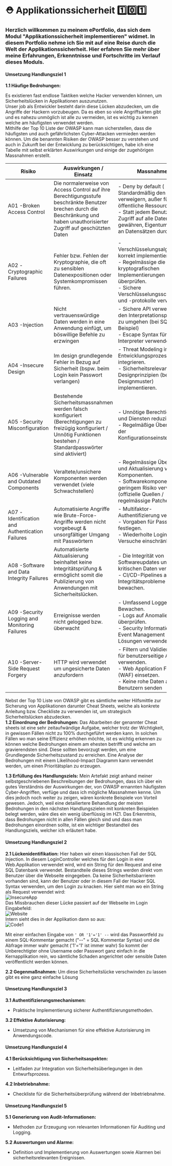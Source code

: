 # ⛑ Applikationssicherheit 1️⃣0️⃣1️⃣

### Herzlich willkommen zu meinem ePortfolio, das sich dem Modul "Applikationssicherheit implementieren" widmet. In diesem Portfolio nehme ich Sie mit auf eine Reise durch die Welt der Applikationssicherheit. Hier erfahren Sie mehr über meine Erfahrungen, Erkenntnisse und Fortschritte im Verlauf dieses Moduls.

#### Umsetzung Handlungsziel 1

**1.1 Häufige Bedrohungen:**

Es existieren fast endlose Taktiken welche Hacker verwenden können, um Sicherheitslücken in Applikationen auszunutzen. 
<br>
Unser job als Entwickler besteht darin diese Lücken abzudecken, um die Angriffe der Hackern vorzubeugen. 
Da es eben so viele Angriffsarten gibt und es nahezu unmöglich ist alle zu vermeiden, ist es wichtig zu kennen welche am häufigsten verwendet werden.
<br>
Mithilfe der Top 10 Liste der OWASP kann man sicherstellen, dass die häufigsten und auch gefährlichsten Cyber-Attacken vermieden werden können. 
Um die benannten Risiken der OWASP besser zu verstehen und auch in Zukunft bei der Entwicklung zu berücksichtigen, habe ich eine Tabelle mit selbst erklärten Auswirkungen und einige der zugehörigen Massnahmen erstellt. 
  
| Risiko                             | Auswirkungen / Einsatz                                                                                                                                                                                                                                                                                                                                               | Massnahmen                                                                                                                                                                                                                                                                                                                                                                                                   |
|-------------------------------------------|-------------------------------------------------------------------------------------------------------------------------------------------------------------------------------------------------------------------------------------------------------------------------------------------------------------------------------------------------------------|------------------------------------------------------------------------------------------------------------------------------------------------------------------------------------------------------------------------------------------------------------------------------------------------------------------------------------------------------------------------------------------------------------------|
| A01 -Broken Access Control            | Die normalerweise von Access Control auf ihre Berechtigungsstufe beschränkte Benutzer brechen durch die Beschränkung und haben unauthorisierter Zugriff auf geschützten Daten                                                                                         | - Deny by default ( Standardmäßig den Zugriff verweigern, außer für öffentliche Ressourcen. ) <br> - Statt jedem Benutzer Zugriff auf alle Datensätze zu gewähren, Eigentumsrechte an Datensätzen durchsetzen.   |
| A02 -Cryptographic Failures          | Fehler bzw. Fehlen der Kryptographie, die oft zu sensiblen Datenexpositionen oder Systemkompromissen führen.                                                                                                                                                    | - Verschlüsselungsalgorithmen korrekt implementieren. <br> - Regelmässige die kryptografischen Implementierungen überprüfen. <br> - Sichere Verschlüsselungsschlüssel und -protokolle verwenden.                                                                                                                                                                                                                     |
| A03 -Injection                        | Nicht vertrauenswürdige Daten werden in eine Anwendung einfügt, um böswillige Befehle zu erzwingen  | - Sichere API verwenden um den Interpretationsprogramm zu umgehen (bei SQL zum Beispiel) <br> - Escape Syntax für Interpreter verwenden.                                                                                                                                                                     |
| A04 -Insecure Design                  | Im design grundlegende Fehler in Bezug auf Sicherheit (bspw. beim Login kein Passwort verlangen) | - Threat Modeling im Entwicklungsprozess integrieren. <br> - Sicherheitsrelevanten Designprinzipien (bewährte Designmuster) implementieren.                                                                                                                                                                                                                                    |
| A05 -Security Misconfiguration        | Bestehende Sicherheitsmassnahmen werden falsch konfiguriert (Berechtigungen zu freizügig konfiguriert / Unnötig Funktionen bestehen / Standardpasswörter sind aktiviert) | - Unnötige Berechtigungen und Diensten reduzieren. <br> - Regelmäßige Überprüfung der Konfigurationseinstellungen.                                                                                                                                                                                                                                      |
| A06 -Vulnerable and Outdated Components| Veraltete/unsichere Komponenten werden verwendet (viele Schwachstellen) | - Regelmässige Überprüfung und Aktualisierung von Komponenten. <br> - Softwarekomponenten mit geringem Risiko verwenden (offizielle Quellen / regelmässige Patches).                                                                                                                                                          |
| A07 -Identification and Authentication Failures | Automatisierte Angriffe wie Brute-Force-Angriffe werden nicht vorgebeugt & unsorgfältiger Umgang mit Passwörtern | - Multifaktor-Authentifizierung verwenden. <br> - Vorgaben für Passwörter festlegen. <br> - Wiederholte Login-Versuche einschränken.                                                                                                                                                                                                                               |
| A08 -Software and Data Integrity Failures | Automatisierte Aktualisierung beinhaltet keine Integritätsprüfung & ermöglicht somit die Publizierung von Anwendungen mit Sicherheitslücken. | - Die Integrität von Softwareupdates und kritischen Daten verifizieren. <br> - CI/CD-Pipelines auf Integritätsprobleme bewachen.                                                                                                                                                                                                |
| A09 -Security Logging and Monitoring Failures | Erreignisse werden nicht gelogged bzw. überwacht | - Umfassend Loggen und Bewachen. <br> - Logs auf Anomalien überprüfen. <br> - Security Information and Event Management (SIEM)-Lösungen verwenden.                                                                                                                                                                                                                              |
| A10 -Server-Side Request Forgery      | HTTP wird verwendet um ungesicherte Daten anzufordern | - Filtern und Validierungen für benutzerseitige Anfragen verwenden. <br> - Web Application Firewalls (WAF) einsetzen. <br> - Keine rohe Daten an Benutzern senden                                                |

Nebst der Top 10 Liste von OWASP gibt es sämtliche weiter Hilfsmittle zur Sicherung von Applikationen darunter Cheat Sheets, welche als konkrete Anleitung bzw. Checkliste zu verwenden ist, um strategisch Sicherheitslücken abzudecken. 
<br>
**1.2 Einordnung der Bedrohungen:**
Das Abarbeiten der genannter Cheat sheets ist eine sehr zeitaufwändige Aufgabe, welcher trotz der Wichtigkeit, in gewissen Fällen nicht zu 100% durchgeführt werden kann. 
In solchen Fällen wo man seine Effizienz erhöhen möchte, ist es wichtig erkennen zu können welche Bedrohungen einem am ehesten betrifft und welche am gravierendsten sind. Diese sollten bevorzugt werden, um eine Grundlegende Sicherheitszustand zu erreichen.
Eine Analyse der Bedrohungen mit einem Likelihood-Impact Diagramm kann verwendet werden, um einen Prioritätsplan zu erzeugen.

**1.3 Erfüllung des Handlungsziels:**
Mein Artefakt zeigt anhand meiner selbstgeschriebenen Beschreibungen der Bedrohungen, dass ich über ein gutes Verständnis der Auswirkungen der, von OWASP ernannten häufigsten Cyber-Angriffen, verfüge und dass ich mögliche Massnahmen kenne. 
Um dies jedoch noch weiter zu zeigen, wären konkrete Beispiele von Vorteil gewesen. Jedoch, weil eine detailiertere Behandlung der meisten Bedrohungen in den nächsten Handlungszielen mit konkreten Beispielen belegt werden, wäre dies ein wenig überflüssig im HZ1. 
Das Erkenntnis, dass Bedrohungen nicht in allen Fällen gleich sind und dass man Bedrohungen einordnen sollte, ist ein wichtiger Bestandteil des Handlungsziels, welcher ich erläutert habe.  

#### Umsetzung Handlungsziel 2

**2.1 Lückenidentifikation:**
Hier haben wir einen klassischen Fall der SQL Injection. In diesem LoginController welches für den Login in eine Web.Applikation verwendet wird, wird ein String für den Request and eine SQL Datenbank verwendet. Bestandteile dieses Strings werden direkt vom Benutzer über die Webseite eingegeben. Da keine Sicherheitsbarrieren vorhanden sind, kann der Benutzer oder in diesem Fall der Hacker SQL Syntax verwenden, um den Login zu knacken. 
Hier sieht man wo ein String als Request verwendet wird: <br>
![InsecureApp](https://github.com/buDget01/BlattmannPatrick-LB183/assets/89085636/da137e2c-fb46-4a86-8438-a45bff9ef194) <br>
Das Missbrauchen dieser Lücke passiert auf der Webseite im Login Eingabefeld: <br>
![Website](https://github.com/buDget01/BlattmannPatrick-LB183/assets/89085636/3dd013b5-79e1-430e-a297-4cd3149c8938) <br>
Intern sieht dies in der Applikation dann so aus: <br>
![Code1](https://github.com/buDget01/BlattmannPatrick-LB183/assets/89085636/f8c8f737-3bb9-4dd4-a538-f0f49a4c8729) <br>


Mit einer einfachen Eingabe von ``` ' OR '1'='1' -- ``` wird das Passwortfeld zu einem SQL-Kommentar gemacht ("--" = SQL Kommentar Syntax) und die Abfrage immer wahr gemacht ('1'='1' ist immer wahr)
So kommt der Unberechtigter ohne Username oder Passwort ganz einfach in die Kernapplikation rein, wo sämtliche Schaden angerichtet oder sensible Daten veröffentlicht werden können. 



**2.2 Gegenmaßnahmen:**
Um diese Sicherheitslücke verschwinden zu lassen gibt es eine ganz einfache Lösung

#### Umsetzung Handlungsziel 3

**3.1 Authentifizierungsmechanismen:**
- Praktische Implementierung sicherer Authentifizierungsmethoden.

**3.2 Effektive Autorisierung:**
- Umsetzung von Mechanismen für eine effektive Autorisierung im Anwendungscode.

#### Umsetzung Handlungsziel 4

**4.1 Berücksichtigung von Sicherheitsaspekten:**
- Leitfaden zur Integration von Sicherheitsüberlegungen in den Entwurfsprozess.

**4.2 Inbetriebnahme:**
- Checkliste für die Sicherheitsüberprüfung während der Inbetriebnahme.

#### Umsetzung Handlungsziel 5

**5.1 Generierung von Audit-Informationen:**
- Methoden zur Erzeugung von relevanten Informationen für Auditing und Logging.

**5.2 Auswertungen und Alarme:**
- Definition und Implementierung von Auswertungen sowie Alarmen bei sicherheitsrelevanten Ereignissen.
